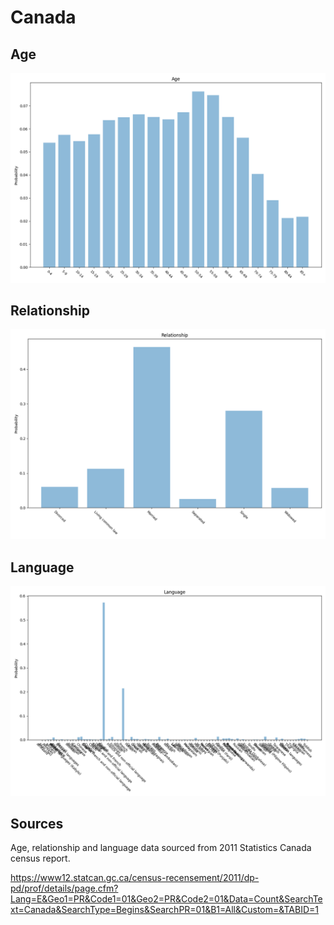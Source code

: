 # Canada

## Age

![Age](img/age.png)

## Relationship

![Relationship](img/relationship.png)

## Language

![Language](img/language.png)

## Sources

Age, relationship and language data sourced from 2011 Statistics Canada census report.

https://www12.statcan.gc.ca/census-recensement/2011/dp-pd/prof/details/page.cfm?Lang=E&Geo1=PR&Code1=01&Geo2=PR&Code2=01&Data=Count&SearchText=Canada&SearchType=Begins&SearchPR=01&B1=All&Custom=&TABID=1